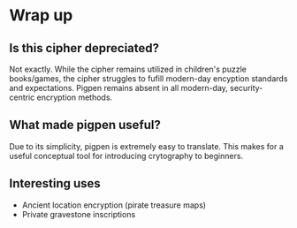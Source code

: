 # Wrap up

## Is this cipher depreciated?
Not exactly. While the cipher remains utilized in children's puzzle books/games, the cipher struggles to fufill modern-day encyption standards and expectations. Pigpen remains absent in all modern-day, security-centric encryption methods.

## What made pigpen useful?
Due to its simplicity, pigpen is extremely easy to translate. This makes for a useful conceptual tool for introducing crytography to beginners.

## Interesting uses
* Ancient location encryption (pirate treasure maps)
* Private gravestone inscriptions 
